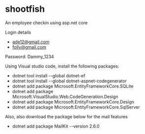 # shootfish
An employee checkin using asp.net core

Login details
* ade12@gmail.com
* folly@gmail.com

Password: Dammy_1234

Using Visual studio code, install the following packages:
* dotnet tool install --global dotnet-ef
* dotnet tool install --global dotnet-aspnet-codegenerator
* dotnet add package Microsoft.EntityFrameworkCore.SQLite
* dotnet add package Microsoft.VisualStudio.Web.CodeGeneration.Design
* dotnet add package Microsoft.EntityFrameworkCore.Design
* dotnet add package Microsoft.EntityFrameworkCore.SqlServer

Also, also download the package below for the mail features
* dotnet add package MailKit --version 2.6.0


